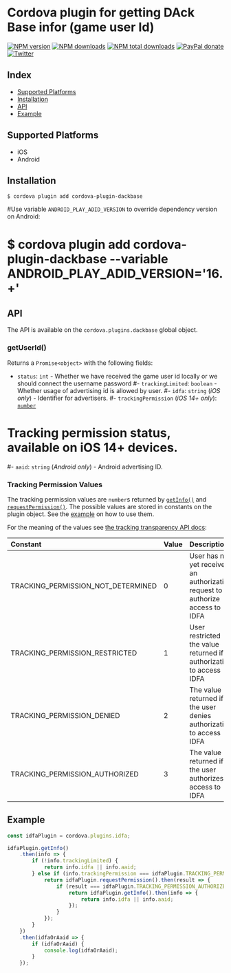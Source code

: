 # Cordova plugin for getting DAck Base infor (game user Id)

[![NPM version][npm-version]][npm-url] [![NPM downloads][npm-downloads]][npm-url] [![NPM total downloads][npm-total-downloads]][npm-url] [![PayPal donate](https://img.shields.io/badge/paypal-donate-ff69b4?logo=paypal)][donate-url] [![Twitter][twitter-follow]][twitter-url]

## Index

<!-- MarkdownTOC levels="2" autolink="true" -->

- [Supported Platforms](#supported-platforms)
- [Installation](#installation)
- [API](#api)
- [Example](#example)

<!-- /MarkdownTOC -->

## Supported Platforms

- iOS
- Android

## Installation

    $ cordova plugin add cordova-plugin-dackbase

#Use variable `ANDROID_PLAY_ADID_VERSION` to override dependency version on Android:

#    $ cordova plugin add cordova-plugin-dackbase --variable ANDROID_PLAY_ADID_VERSION='16.+'

## API

The API is available on the `cordova.plugins.dackbase` global object.

### getUserId()

Returns a `Promise<object>` with the following fields:

- `status`: `int` - Whether we have received the game user id locally or we should connect the username password
#- `trackingLimited`: `boolean` - Whether usage of advertising id is allowed by user.
#- `idfa`: `string` (_iOS only_) - Identifier for advertisers.
#- `trackingPermission` (_iOS 14+ only_): [`number`](#tracking-permission-values)
#   Tracking permission status, available on iOS 14+ devices.
#- `aaid`: `string` (_Android only_) - Android advertising ID.

### Tracking Permission Values

The tracking permission values are `number`s returned by [`getInfo()`](#getinfo)
and [`requestPermission()`](#requestPermission). The possible values are stored in constants on the
plugin object. See the [example](#example) on how to use them.

For the meaning of the values see [the tracking transparency API docs](https://developer.apple.com/documentation/apptrackingtransparency/attrackingmanagerauthorizationstatus):

| Constant                           | Value | Description                                                                                               |
| :--------------------------------- | :---- | :-------------------------------------------------------------------------------------------------------- |
| TRACKING_PERMISSION_NOT_DETERMINED | 0     | User has not yet received an authorization request to authorize access to IDFA |
| TRACKING_PERMISSION_RESTRICTED     | 1     | User restricted the value returned if authorization to access IDFA |
| TRACKING_PERMISSION_DENIED         | 2     | The value returned if the user denies authorization to access IDFA |
| TRACKING_PERMISSION_AUTHORIZED     | 3     | The value returned if the user authorizes access to IDFA |

## Example

```js
const idfaPlugin = cordova.plugins.idfa;

idfaPlugin.getInfo()
    .then(info => {
        if (!info.trackingLimited) {
            return info.idfa || info.aaid;
        } else if (info.trackingPermission === idfaPlugin.TRACKING_PERMISSION_NOT_DETERMINED) {
            return idfaPlugin.requestPermission().then(result => {
                if (result === idfaPlugin.TRACKING_PERMISSION_AUTHORIZED) {
                    return idfaPlugin.getInfo().then(info => {
                        return info.idfa || info.aaid;
                    });
                }
            });
        }
    })
    .then(idfaOrAaid => {
        if (idfaOrAaid) {
            console.log(idfaOrAaid);
        }
    });
```

[npm-url]: https://www.npmjs.com/package/cordova-plugin-idfa
[npm-version]: https://img.shields.io/npm/v/cordova-plugin-idfa.svg
[npm-downloads]: https://img.shields.io/npm/dm/cordova-plugin-idfa.svg
[npm-total-downloads]: https://img.shields.io/npm/dt/cordova-plugin-idfa.svg?label=total+downloads
[twitter-url]: https://twitter.com/chemerisuk
[twitter-follow]: https://img.shields.io/twitter/follow/chemerisuk.svg?style=social&label=Follow%20me
[donate-url]: https://www.paypal.com/cgi-bin/webscr?cmd=_s-xclick&hosted_button_id=E62XVSR3XUGDE&source=url
